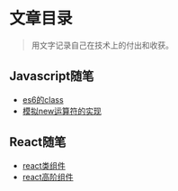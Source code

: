 # 文章目录
> 用文字记录自己在技术上的付出和收获。

## Javascript随笔
* [es6的class](./articles/js/es6的class.md)
* [模拟new运算符的实现](./articles/js/模拟new实现.md)
<!-- * [js继承](./articles/js/模拟new实现.md) -->

## React随笔
* [react类组件](./articles/react/react类组件.md)
* [react高阶组件](./articles/react/react高阶组件.md)
